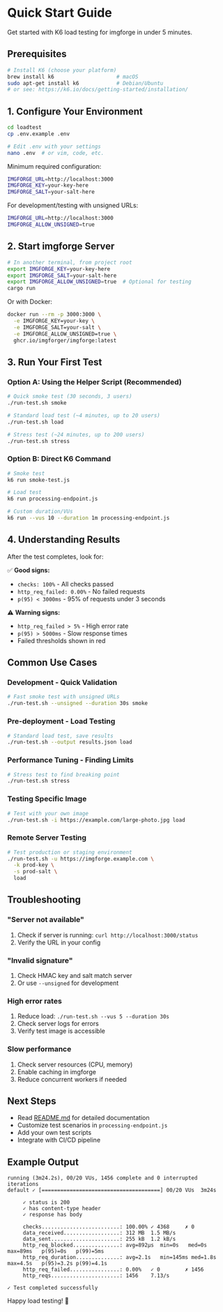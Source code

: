 # Quick Start Guide

Get started with K6 load testing for imgforge in under 5 minutes.

## Prerequisites

```bash
# Install K6 (choose your platform)
brew install k6                    # macOS
sudo apt-get install k6            # Debian/Ubuntu
# or see: https://k6.io/docs/getting-started/installation/
```

## 1. Configure Your Environment

```bash
cd loadtest
cp .env.example .env

# Edit .env with your settings
nano .env  # or vim, code, etc.
```

Minimum required configuration:
```bash
IMGFORGE_URL=http://localhost:3000
IMGFORGE_KEY=your-key-here
IMGFORGE_SALT=your-salt-here
```

For development/testing with unsigned URLs:
```bash
IMGFORGE_URL=http://localhost:3000
IMGFORGE_ALLOW_UNSIGNED=true
```

## 2. Start imgforge Server

```bash
# In another terminal, from project root
export IMGFORGE_KEY=your-key-here
export IMGFORGE_SALT=your-salt-here
export IMGFORGE_ALLOW_UNSIGNED=true  # Optional for testing
cargo run
```

Or with Docker:
```bash
docker run --rm -p 3000:3000 \
  -e IMGFORGE_KEY=your-key \
  -e IMGFORGE_SALT=your-salt \
  -e IMGFORGE_ALLOW_UNSIGNED=true \
  ghcr.io/imgforger/imgforge:latest
```

## 3. Run Your First Test

### Option A: Using the Helper Script (Recommended)

```bash
# Quick smoke test (30 seconds, 3 users)
./run-test.sh smoke

# Standard load test (~4 minutes, up to 20 users)
./run-test.sh load

# Stress test (~24 minutes, up to 200 users)
./run-test.sh stress
```

### Option B: Direct K6 Command

```bash
# Smoke test
k6 run smoke-test.js

# Load test
k6 run processing-endpoint.js

# Custom duration/VUs
k6 run --vus 10 --duration 1m processing-endpoint.js
```

## 4. Understanding Results

After the test completes, look for:

✅ **Good signs:**
- `checks: 100%` - All checks passed
- `http_req_failed: 0.00%` - No failed requests
- `p(95) < 3000ms` - 95% of requests under 3 seconds

⚠️ **Warning signs:**
- `http_req_failed > 5%` - High error rate
- `p(95) > 5000ms` - Slow response times
- Failed thresholds shown in red

## Common Use Cases

### Development - Quick Validation
```bash
# Fast smoke test with unsigned URLs
./run-test.sh --unsigned --duration 30s smoke
```

### Pre-deployment - Load Testing
```bash
# Standard load test, save results
./run-test.sh --output results.json load
```

### Performance Tuning - Finding Limits
```bash
# Stress test to find breaking point
./run-test.sh stress
```

### Testing Specific Image
```bash
# Test with your own image
./run-test.sh -i https://example.com/large-photo.jpg load
```

### Remote Server Testing
```bash
# Test production or staging environment
./run-test.sh -u https://imgforge.example.com \
  -k prod-key \
  -s prod-salt \
  load
```

## Troubleshooting

### "Server not available"
1. Check if server is running: `curl http://localhost:3000/status`
2. Verify the URL in your config

### "Invalid signature"
1. Check HMAC key and salt match server
2. Or use `--unsigned` for development

### High error rates
1. Reduce load: `./run-test.sh --vus 5 --duration 30s`
2. Check server logs for errors
3. Verify test image is accessible

### Slow performance
1. Check server resources (CPU, memory)
2. Enable caching in imgforge
3. Reduce concurrent workers if needed

## Next Steps

- Read [README.md](README.md) for detailed documentation
- Customize test scenarios in `processing-endpoint.js`
- Add your own test scripts
- Integrate with CI/CD pipeline

## Example Output

```
running (3m24.2s), 00/20 VUs, 1456 complete and 0 interrupted iterations
default ✓ [======================================] 00/20 VUs  3m24s

     ✓ status is 200
     ✓ has content-type header
     ✓ response has body

     checks.........................: 100.00% ✓ 4368     ✗ 0
     data_received..................: 312 MB  1.5 MB/s
     data_sent......................: 255 kB  1.2 kB/s
     http_req_blocked...............: avg=892µs  min=0s   med=0s    max=89ms   p(95)=0s   p(99)=5ms
     http_req_duration..............: avg=2.1s   min=145ms med=1.8s  max=4.5s   p(95)=3.2s p(99)=4.1s
     http_req_failed................: 0.00%   ✓ 0        ✗ 1456
     http_reqs......................: 1456    7.13/s

✓ Test completed successfully
```

Happy load testing! 🚀
